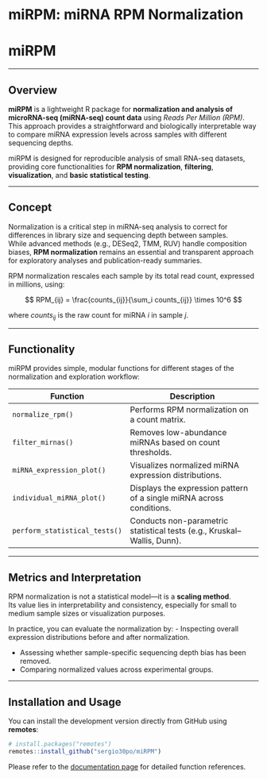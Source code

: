 miRPM: miRNA RPM Normalization
================

# miRPM

------------------------------------------------------------------------

## Overview

**miRPM** is a lightweight R package for **normalization and analysis of
microRNA-seq (miRNA-seq) count data** using *Reads Per Million (RPM)*.  
This approach provides a straightforward and biologically interpretable
way to compare miRNA expression levels across samples with different
sequencing depths.

miRPM is designed for reproducible analysis of small RNA-seq datasets,
providing core functionalities for **RPM normalization**, **filtering**,
**visualization**, and **basic statistical testing**.

------------------------------------------------------------------------

## Concept

Normalization is a critical step in miRNA-seq analysis to correct for
differences in library size and sequencing depth between samples.  
While advanced methods (e.g., DESeq2, TMM, RUV) handle composition
biases, **RPM normalization** remains an essential and transparent
approach for exploratory analyses and publication-ready summaries.

RPM normalization rescales each sample by its total read count,
expressed in millions, using:

$$
RPM_{ij} = \frac{counts_{ij}}{\sum_i counts_{ij}} \times 10^6
$$

where $counts_{ij}$ is the raw count for miRNA *i* in sample *j*.

------------------------------------------------------------------------

## Functionality

miRPM provides simple, modular functions for different stages of the
normalization and exploration workflow:

| Function | Description |
|----|----|
| `normalize_rpm()` | Performs RPM normalization on a count matrix. |
| `filter_mirnas()` | Removes low-abundance miRNAs based on count thresholds. |
| `miRNA_expression_plot()` | Visualizes normalized miRNA expression distributions. |
| `individual_miRNA_plot()` | Displays the expression pattern of a single miRNA across conditions. |
| `perform_statistical_tests()` | Conducts non-parametric statistical tests (e.g., Kruskal–Wallis, Dunn). |

------------------------------------------------------------------------

## Metrics and Interpretation

RPM normalization is not a statistical model—it is a **scaling
method**.  
Its value lies in interpretability and consistency, especially for small
to medium sample sizes or visualization purposes.

In practice, you can evaluate the normalization by: - Inspecting overall
expression distributions before and after normalization.  
- Assessing whether sample-specific sequencing depth bias has been
removed.  
- Comparing normalized values across experimental groups.

------------------------------------------------------------------------

## Installation and Usage

You can install the development version directly from GitHub using
**remotes**:

``` r
# install.packages("remotes")
remotes::install_github("sergio30po/miRPM")
```

Please refer to the [documentation
page](https://sergio30po.github.io/miRPM/)
for detailed function references.
